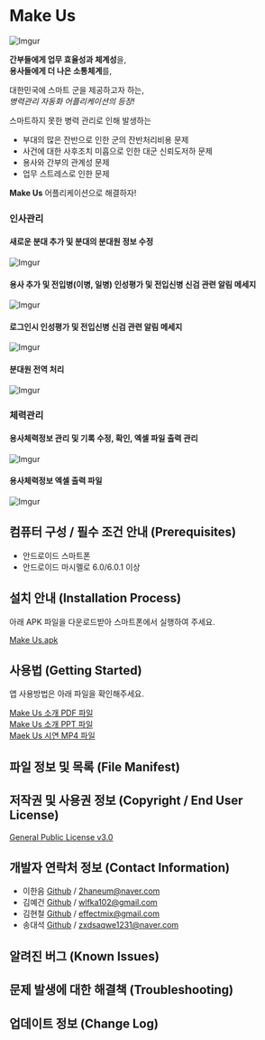 # Make Us

![Imgur](https://i.imgur.com/Rg0MwjL.png)

**간부들에게 업무 효율성과 체계성**을,  
**용사들에게 더 나은 소통체계**를,  

대한민국에 스마트 군을 제공하고자 하는,  
_병력관리 자동화 어플리케이션의 등장!_  

스마트하지 못한 병력 관리로 인해 발생하는  

* 부대의 많은 잔반으로 인한 군의 잔반처리비용 문제 
* 사건에 대한 사후조치 미흡으로 인한 대군 신뢰도저하 문제
* 용사와 간부의 관계성 문제
* 업무 스트레스로 인한 문제

**Make Us** 어플리케이션으로 해결하자!

### 인사관리
#### 새로운 분대 추가 및 분대의 분대원 정보 수정  
![Imgur](http://i.imgur.com/9QkaAlj.gif)


#### 용사 추가 및 전입병(이병, 일병) 인성평가 및 전입신병 신검 관련 알림 메세지  
![Imgur](http://i.imgur.com/30lFBUh.gif)


#### 로그인시 인성평가 및 전입신병 신검 관련 알림 메세지  
![Imgur](https://i.imgur.com/tKGO9q6.gif)


#### 분대원 전역 처리  
![Imgur](https://i.imgur.com/MraKigR.gif)


### 체력관리
#### 용사체력정보 관리 및 기록 수정, 확인, 엑셀 파일 출력 관리  
![Imgur](https://i.imgur.com/GqQQGSk.gif)


#### 용사체력정보 엑셀 출력 파일  
![Imgur](https://i.imgur.com/ezX10fX.jpg)


## 컴퓨터 구성 / 필수 조건 안내 (Prerequisites)

* 안드로이드 스마트폰
* 안드로이드 마시멜로 6.0/6.0.1 이상

## 설치 안내 (Installation Process)

아래 APK 파일을 다운로드받아 스마트폰에서 실행하여 주세요.  


[Make Us.apk](https://www.dropbox.com/s/na5hd0dy0ih4519/MakeUs.apk?dl=0)


## 사용법 (Getting Started)

앱 사용방법은 아래 파일을 확인해주세요.  

[Make Us 소개 PDF 파일](https://www.dropbox.com/s/h97lzde4s24d3ub/Makeus%20%EC%86%8C%EA%B0%9C.pdf?dl=0)  
[Make Us 소개 PPT 파일](https://www.dropbox.com/s/mgqqharvvn4h1vi/Makeus%20%EC%86%8C%EA%B0%9C.pptx?dl=0)  
[Maek Us 시연 MP4 파일](https://www.dropbox.com/s/4270c2f8x2qzydf/MakeUs.mp4?dl=0)

## 파일 정보 및 목록 (File Manifest)


## 저작권 및 사용권 정보 (Copyright / End User License)

[General Public License v3.0](https://www.gnu.org/licenses/gpl-3.0.en.html)

## 개발자 연락처 정보 (Contact Information)

* 이한음 [Github](https://github.com/haneumLee) / 2haneum@naver.com
* 김예건 [Github](https://github.com/ibocon) / wlfka102@gmail.com
* 김현철 [Github](https://github.com/Dainomix) / effectmix@gmail.com
* 송대석 [Github](https://github.com/DaeSeokSong) / zxdsaqwe1231@naver.com

## 알려진 버그 (Known Issues)


## 문제 발생에 대한 해결책 (Troubleshooting)


## 업데이트 정보 (Change Log)
